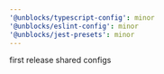 ```yaml
---
'@unblocks/typescript-config': minor
'@unblocks/eslint-config': minor
'@unblocks/jest-presets': minor
---
```


first release shared configs
